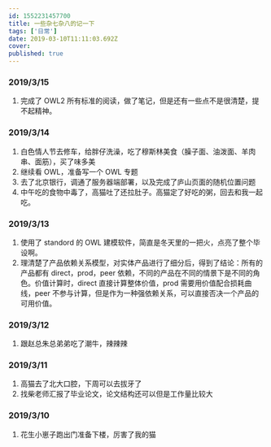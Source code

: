 ```yaml
---
id: 1552231457700
title: 一些杂七杂八的记一下
tags: ['日常']
date: 2019-03-10T11:11:03.692Z
cover:
published: true
---
```


### 2019/3/15

1. 完成了 OWL2 所有标准的阅读，做了笔记，但是还有一些点不是很清楚，提不起精神。

### 2019/3/14

1. 白色情人节去修车，给胖仔洗澡，吃了穆斯林美食（臊子面、油泼面、羊肉串、面筋），买了味多美
2. 继续看 OWL，准备写一个 OWL 专题
3. 去了北京银行，调通了服务器端部署，以及完成了庐山页面的随机位置问题
4. 中午吃的食物中毒了，高猫吐了还拉肚子。高猫定了好吃的粥，回去和我一起吃。

### 2019/3/13

1. 使用了 standord 的 OWL 建模软件，简直是冬天里的一把火，点亮了整个毕设啊。
2. 理清楚了产品依赖关系模型，对实体产品进行了细分后，得到了结论：所有的产品都有 direct，prod，peer 依赖，不同的产品在不同的情景下是不同的角色。价值计算时，direct 直接计算整体价值，prod 需要用价值配合损耗曲线，peer 不参与计算，但是作为一种强依赖关系，可以直接否决一个产品的可用价值。

### 2019/3/12

1. 跟赵总朱总弟弟吃了潮牛，辣辣辣

### 2019/3/11

1. 高猫去了北大口腔，下周可以去拔牙了
2. 找柴老师汇报了毕业论文，论文结构还可以但是工作量比较大

### 2019/3/10

1. 花生小崽子跑出门准备下楼，厉害了我的猫
